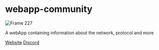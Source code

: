 # webapp-community

![Frame 227](https://user-images.githubusercontent.com/26004658/133513974-4c90764b-1e71-49c5-ba00-9fbc7c2c73fc.png)

A webApp containing information about the network, protocol and more

<a href="https://www.bepro.network/">Website</a>
<a href="https://discord.gg/twqhwnStGz">Discord</a>
